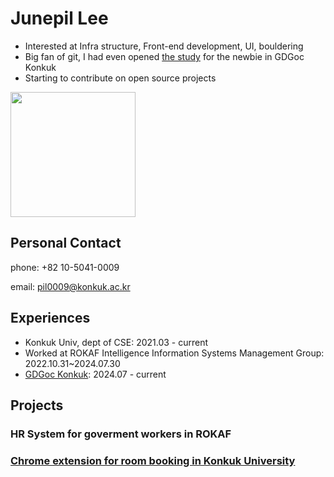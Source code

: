 # Junepil Lee

- Interested at Infra structure, Front-end development, UI, bouldering
- Big fan of git, I had even opened [the study](https://github.com/gdsc-konkuk/24-25-git-study) for the newbie in GDGoc Konkuk
- Starting to contribute on open source projects

<img style="height:200px; display: block;" src="https://github-readme-stats.vercel.app/api/top-langs/?username=junepil&layout=compact&theme=nord&hide_border=true" />

## Personal Contact
phone: +82 10-5041-0009

email: pil0009@konkuk.ac.kr

## Experiences
- Konkuk Univ, dept of CSE: 2021.03 - current
- Worked at ROKAF Intelligence Information Systems Management Group: 2022.10.31~2024.07.30
- [GDGoc Konkuk](): 2024.07 - current

## Projects
### HR System for goverment workers in ROKAF
### [Chrome extension for room booking in Konkuk University](https://github.com/junepil/kuick)

